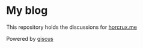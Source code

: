 # My blog

This repository holds the discussions for [horcrux.me](https://horcrux.me)

Powered by [giscus](https://giscus.app)
